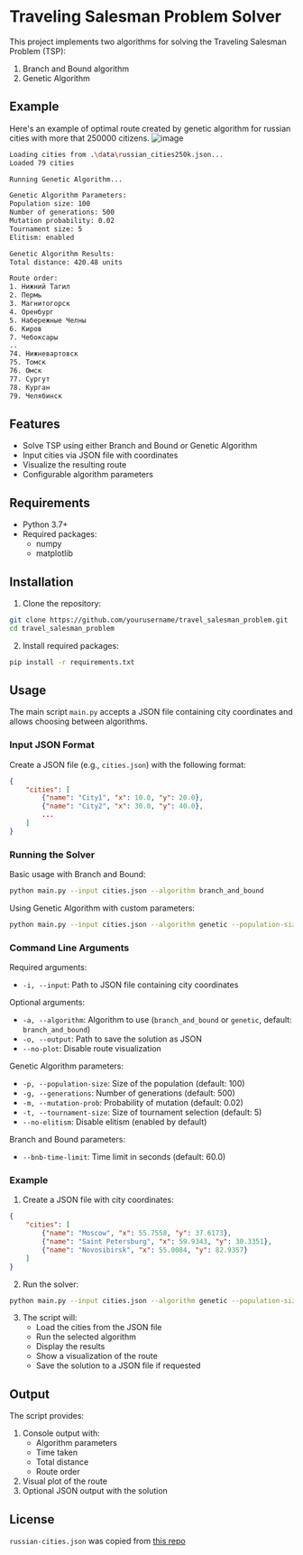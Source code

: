 # Traveling Salesman Problem Solver

This project implements two algorithms for solving the Traveling Salesman Problem (TSP):
1. Branch and Bound algorithm
2. Genetic Algorithm

## Example
Here's an example of optimal route created by genetic algorithm for russian cities with more that 250000 citizens.
![image](https://github.com/user-attachments/assets/2e1834d6-89a3-44df-9a08-b37a47925f57)
```bash
Loading cities from .\data\russian_cities250k.json...
Loaded 79 cities

Running Genetic Algorithm...

Genetic Algorithm Parameters:
Population size: 100
Number of generations: 500
Mutation probability: 0.02
Tournament size: 5
Elitism: enabled

Genetic Algorithm Results:
Total distance: 420.48 units

Route order:
1. Нижний Тагил
2. Пермь
3. Магнитогорск
4. Оренбург
5. Набережные Челны
6. Киров
7. Чебоксары
..
74. Нижневартовск
75. Томск
76. Омск
77. Сургут
78. Курган
79. Челябинск
```

## Features

- Solve TSP using either Branch and Bound or Genetic Algorithm
- Input cities via JSON file with coordinates
- Visualize the resulting route
- Configurable algorithm parameters

## Requirements

- Python 3.7+
- Required packages:
  - numpy
  - matplotlib

## Installation

1. Clone the repository:
```bash
git clone https://github.com/yourusername/travel_salesman_problem.git
cd travel_salesman_problem
```

2. Install required packages:
```bash
pip install -r requirements.txt
```

## Usage

The main script `main.py` accepts a JSON file containing city coordinates and allows choosing between algorithms.

### Input JSON Format

Create a JSON file (e.g., `cities.json`) with the following format:
```json
{
    "cities": [
        {"name": "City1", "x": 10.0, "y": 20.0},
        {"name": "City2", "x": 30.0, "y": 40.0},
        ...
    ]
}
```

### Running the Solver

Basic usage with Branch and Bound:
```bash
python main.py --input cities.json --algorithm branch_and_bound
```

Using Genetic Algorithm with custom parameters:
```bash
python main.py --input cities.json --algorithm genetic --population-size 100 --generations 500
```

### Command Line Arguments

Required arguments:
- `-i, --input`: Path to JSON file containing city coordinates

Optional arguments:
- `-a, --algorithm`: Algorithm to use (`branch_and_bound` or `genetic`, default: `branch_and_bound`)
- `-o, --output`: Path to save the solution as JSON
- `--no-plot`: Disable route visualization

Genetic Algorithm parameters:
- `-p, --population-size`: Size of the population (default: 100)
- `-g, --generations`: Number of generations (default: 500)
- `-m, --mutation-prob`: Probability of mutation (default: 0.02)
- `-t, --tournament-size`: Size of tournament selection (default: 5)
- `--no-elitism`: Disable elitism (enabled by default)

Branch and Bound parameters:
- `--bnb-time-limit`: Time limit in seconds (default: 60.0)

### Example

1. Create a JSON file with city coordinates:
```json
{
    "cities": [
        {"name": "Moscow", "x": 55.7558, "y": 37.6173},
        {"name": "Saint Petersburg", "x": 59.9343, "y": 30.3351},
        {"name": "Novosibirsk", "x": 55.0084, "y": 82.9357}
    ]
}
```

2. Run the solver:
```bash
python main.py --input cities.json --algorithm genetic --population-size 50 --generations 200
```

3. The script will:
   - Load the cities from the JSON file
   - Run the selected algorithm
   - Display the results
   - Show a visualization of the route
   - Save the solution to a JSON file if requested

## Output

The script provides:
1. Console output with:
   - Algorithm parameters
   - Time taken
   - Total distance
   - Route order
2. Visual plot of the route
3. Optional JSON output with the solution

## License
`russian-cities.json` was copied from [this repo](https://github.com/pensnarik/russian-cities)
